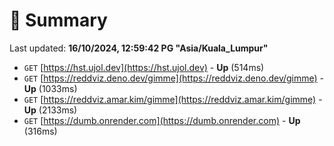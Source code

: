 # 📖 Summary
Last updated: **16/10/2024, 12:59:42 PG "Asia/Kuala_Lumpur"**

- `GET` [https://hst.ujol.dev](https://hst.ujol.dev) - **Up** (514ms)
- `GET` [https://reddviz.deno.dev/gimme](https://reddviz.deno.dev/gimme) - **Up** (1033ms)
- `GET` [https://reddviz.amar.kim/gimme](https://reddviz.amar.kim/gimme) - **Up** (2133ms)
- `GET` [https://dumb.onrender.com](https://dumb.onrender.com) - **Up** (316ms)
